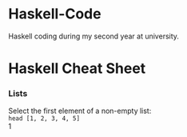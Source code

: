 # Haskell-Code

Haskell coding during my second year at university.

# Haskell Cheat Sheet

### Lists

Select the first element of a non-empty list:
  <br>`head [1, 2, 3, 4, 5]`<br>
   1
